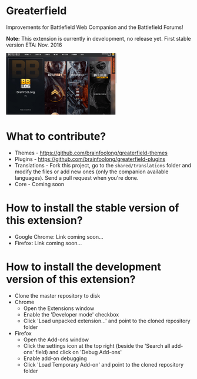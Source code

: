 # Greaterfield
Improvements for Battlefield Web Companion and the Battlefield Forums!

**Note:** This extension is currently in development, no release yet.
First stable version ETA: Nov. 2016

<img src="https://raw.githubusercontent.com/brainfoolong/greaterfield/gh-pages/screenshots/themes.gif" width="300" />

# What to contribute?
* Themes - https://github.com/brainfoolong/greaterfield-themes
* Plugins - https://github.com/brainfoolong/greaterfield-plugins
* Translations - Fork this project, go to the `shared/translations` folder and modify the files or add new ones (only the companion available languages). Send a pull request when you're done.
* Core - Coming soon

# How to install the stable version of this extension?
* Google Chrome: Link coming soon...
* Firefox: Link coming soon...

# How to install the development version of this extension?
* Clone the master repository to disk
* Chrome
    * Open the Extensions window
    * Enable the 'Developer mode' checkbox
    * Click 'Load unpacked extension...' and point to the cloned repository folder
* Firefox
    * Open the Add-ons window
    * Click the settings icon at the top right (beside the 'Search all add-ons' field) and click on 'Debug Add-ons'
    * Enable add-on debugging
    * Click 'Load Temporary Add-on' and point to the cloned repository folder 

